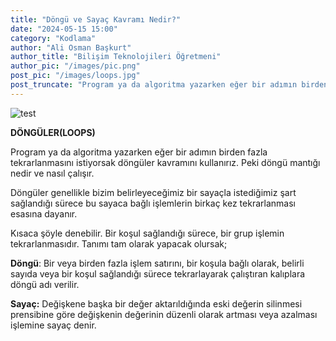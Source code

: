 ```yaml
---
title: "Döngü ve Sayaç Kavramı Nedir?"
date: "2024-05-15 15:00"
category: "Kodlama"
author: "Ali Osman Başkurt"
author_title: "Bilişim Teknolojileri Öğretmeni"
author_pic: "/images/pic.png"
post_pic: "/images/loops.jpg"
post_truncate: "Program ya da algoritma yazarken eğer bir adımın birden fazla tekrarlanmasını istiyorsak döngüler kavramını kullanırız. Peki döngü mantığı nedir ve nasıl çalışır."
---
```


![test](/images/loops.jpg)

**DÖNGÜLER(LOOPS)**

Program ya da algoritma yazarken eğer bir adımın birden fazla tekrarlanmasını istiyorsak döngüler kavramını kullanırız. Peki döngü mantığı nedir ve nasıl çalışır.

Döngüler genellikle bizim belirleyeceğimiz bir sayaçla istediğimiz şart sağlandığı sürece bu sayaca bağlı işlemlerin birkaç kez tekrarlanması esasına dayanır.

Kısaca şöyle denebilir. Bir koşul sağlandığı sürece, bir grup işlemin tekrarlanmasıdır. Tanımı tam olarak yapacak olursak;

**Döngü**: Bir veya birden fazla işlem satırını, bir koşula bağlı olarak, belirli sayıda veya bir koşul sağlandığı sürece tekrarlayarak çalıştıran kalıplara döngü adı verilir.

**Sayaç:** Değişkene başka bir değer aktarıldığında eski değerin silinmesi prensibine göre değişkenin değerinin düzenli olarak artması veya azalması işlemine sayaç denir.
